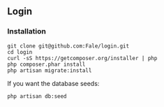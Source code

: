 ## Login

### Installation
    git clone git@github.com:Fale/login.git
    cd login
    curl -sS https://getcomposer.org/installer | php
    php composer.phar install
    php artisan migrate:install
If you want the database seeds:

    php artisan db:seed
